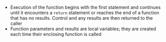 - Execution of the function begins with the first statement and continues until it encounters a `return` statement or reaches the end of a function that has no results. Control and any results are then returned to the caller
- Function parameters and results are local variables; they are created each time their enclosing function is called